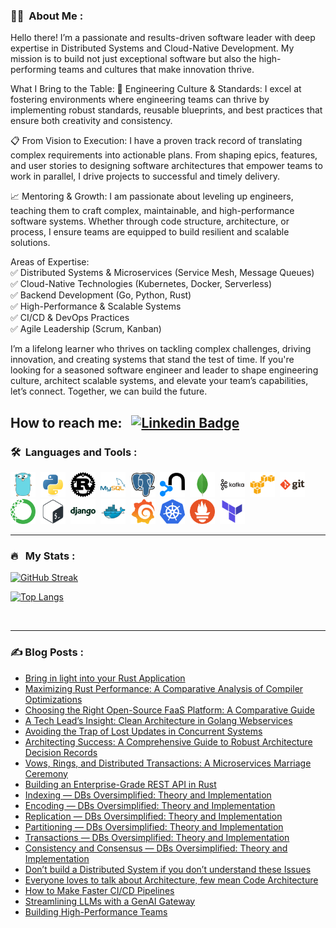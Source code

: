 ### :woman_technologist: &nbsp;About Me :
Hello there! I’m a passionate and results-driven software leader with deep expertise in Distributed Systems and Cloud-Native Development. My mission is to build not just exceptional software but also the high-performing teams and cultures that make innovation thrive.

What I Bring to the Table:
🚀 Engineering Culture & Standards: I excel at fostering environments where engineering teams can thrive by implementing robust standards, reusable blueprints, and best practices that ensure both creativity and consistency.

📋 From Vision to Execution: I have a proven track record of translating complex requirements into actionable plans. From shaping epics, features, and user stories to designing software architectures that empower teams to work in parallel, I drive projects to successful and timely delivery.

📈 Mentoring & Growth: I am passionate about leveling up engineers, teaching them to craft complex, maintainable, and high-performance software systems. Whether through code structure, architecture, or process, I ensure teams are equipped to build resilient and scalable solutions.

Areas of Expertise:   
✅ Distributed Systems & Microservices (Service Mesh, Message Queues)   
✅ Cloud-Native Technologies (Kubernetes, Docker, Serverless)   
✅ Backend Development (Go, Python, Rust)   
✅ High-Performance & Scalable Systems   
✅ CI/CD & DevOps Practices   
✅ Agile Leadership (Scrum, Kanban)   

I’m a lifelong learner who thrives on tackling complex challenges, driving innovation, and creating systems that stand the test of time. If you're looking for a seasoned software engineer and leader to shape engineering culture, architect scalable systems, and elevate your team’s capabilities, let’s connect. Together, we can build the future.

How to reach me: &nbsp; [![Linkedin Badge](https://img.shields.io/badge/-me-blue?style=flat&logo=Linkedin&logoColor=white)](https://www.linkedin.com/in/patrick-koss-a129071a1) <br>
---

### 🛠 &nbsp;Languages and Tools :

<p>
<img src="https://github.com/devicons/devicon/blob/master/icons/go/go-original.svg" title="Golang" alt="Golang" width="40" height="40"/>&nbsp;
<img src="https://github.com/devicons/devicon/blob/master/icons/python/python-original.svg" title="Python" alt="Python" width="40" height="40"/>&nbsp;
<img src="https://github.com/devicons/devicon/blob/master/icons/rust/rust-plain.svg" title="Rust" alt="Rust" width="40" height="40"/>&nbsp;
<img src="https://github.com/devicons/devicon/blob/master/icons/mysql/mysql-original-wordmark.svg" title="MySQL"  alt="MySQL" width="40" height="40"/>&nbsp;
<img src="https://github.com/devicons/devicon/blob/master/icons/postgresql/postgresql-original.svg" title="PostgreSQL"  alt="PostgreSQL" width="40" height="40"/>&nbsp;
<img src="https://github.com/devicons/devicon/blob/master/icons/neo4j/neo4j-original.svg" title="Neo4j"  alt="Neo4j" width="40" height="40"/>&nbsp;
<img src="https://github.com/devicons/devicon/blob/master/icons/mongodb/mongodb-original.svg" title="MongoDB"  alt="MongoDB" width="40" height="40"/>&nbsp;
<img src="https://github.com/devicons/devicon/blob/master/icons/apachekafka/apachekafka-original-wordmark.svg" title="Kafka"  alt="Kafka" width="40" height="40"/>&nbsp;
<img src="https://github.com/devicons/devicon/blob/master/icons/amazonwebservices/amazonwebservices-original.svg" title="AWS" alt="AWS" width="40" height="40"/>&nbsp;
<img src="https://github.com/devicons/devicon/blob/master/icons/git/git-original-wordmark.svg" title="Git" **alt="Git" width="40" height="40"/>&nbsp;
<img src="https://github.com/devicons/devicon/blob/master/icons/anaconda/anaconda-original.svg" title="Anaconda" **alt="Anaconda" width="40" height="40"/>&nbsp;
<img src="https://github.com/devicons/devicon/blob/master/icons/bash/bash-plain.svg" title="Bash" **alt="Bash" width="40" height="40"/>&nbsp;
<img src="https://github.com/devicons/devicon/blob/master/icons/django/django-plain-wordmark.svg" title="Django" **alt="Django" width="40" height="40"/>&nbsp;
<img src="https://github.com/devicons/devicon/blob/master/icons/docker/docker-original.svg" title="Docker" **alt="Docker" width="40" height="40"/>&nbsp;
<img src="https://github.com/devicons/devicon/blob/master/icons/grafana/grafana-original.svg" title="Grafana" **alt="Grafana" width="40" height="40"/>&nbsp;
<img src="https://github.com/devicons/devicon/blob/master/icons/kubernetes/kubernetes-plain.svg" title="Kubernetes" **alt="Kubernetes" width="40" height="40"/>&nbsp;
<img src="https://github.com/devicons/devicon/blob/master/icons/prometheus/prometheus-original.svg" title="Prometheus" **alt="Prometheus" width="40" height="40"/>&nbsp;
<img src="https://github.com/devicons/devicon/blob/master/icons/terraform/terraform-original.svg" title="Terraform" **alt="Terraform" width="40" height="40"/>&nbsp;
</p>

---

### 🔥 &nbsp; My Stats :
[![GitHub Streak](http://github-readme-streak-stats.herokuapp.com?user=patrickkoss&theme=dark&background=000000)](https://git.io/streak-stats)

[![Top Langs](https://github-readme-stats.vercel.app/api/top-langs/?username=patrickkoss&layout=compact&theme=vision-friendly-dark)](https://github.com/anuraghazra/github-readme-stats)

<img src="https://komarev.com/ghpvc/?username=patrickkoss&style=flat-square&color=blue" alt="">

---

### ✍️ Blog Posts :
- [Bring in light into your Rust Application](https://medium.com/@patrickkoss/bring-in-light-into-your-rust-application-cb0a46bfc3dc)
- [Maximizing Rust Performance: A Comparative Analysis of Compiler Optimizations](https://medium.com/@patrickkoss/maximizing-rust-performance-a-comparative-analysis-of-compiler-optimizations-813bee3852fd)
- [Choosing the Right Open-Source FaaS Platform: A Comparative Guide](https://medium.com/@patrickkoss/choosing-the-right-open-source-faas-platform-a-comparative-guide-3da55be0a7fa)
- [A Tech Lead’s Insight: Clean Architecture in Golang Webservices](https://medium.com/@patrickkoss/a-tech-leads-insight-clean-architecture-in-golang-webservices-a4cd9680283)
- [Avoiding the Trap of Lost Updates in Concurrent Systems](https://medium.com/@patrickkoss/avoiding-the-trap-of-lost-updates-in-concurrent-systems-2446ddbbd171)
- [Architecting Success: A Comprehensive Guide to Robust Architecture Decision Records](https://medium.com/@patrickkoss/architecting-success-a-comprehensive-guide-to-robust-architecture-decision-records-4c18e6888ba1)
- [Vows, Rings, and Distributed Transactions: A Microservices Marriage Ceremony](https://medium.com/better-programming/ensuring-data-consistency-across-microservices-challenges-and-solutions-40dc416bd6be)
- [Building an Enterprise-Grade REST API in Rust](https://medium.com/@patrickkoss/building-an-enterprise-grade-rest-api-in-rust-1ac693f47452)
- [Indexing — DBs Oversimplified: Theory and Implementation](https://medium.com/@patrickkoss/indexing-dbs-oversimplified-theory-and-implementation-473606baa4b5)
- [Encoding — DBs Oversimplified: Theory and Implementation](https://medium.com/@patrickkoss/encoding-dbs-oversimplified-theory-and-implementation-7cdd29cc7353?sk=aeeb904e65852b5a38b0884e9d0a1ae4)
- [Replication — DBs Oversimplified: Theory and Implementation](https://medium.com/@patrickkoss/replication-dbs-oversimplified-theory-and-implementation-c4a652924a24?sk=35508cfd8657f96fc1790c477e2099ad)
- [Partitioning — DBs Oversimplified: Theory and Implementation](https://medium.com/@patrickkoss/partitioning-dbs-oversimplified-theory-and-implementation-026442481792?sk=2b18614672b0362ca355755cc7a4ede0)
- [Transactions — DBs Oversimplified: Theory and Implementation](https://medium.com/@patrickkoss/transactions-dbs-oversimplified-theory-and-implementation-a99dfa2a26d9?sk=9797645aeb19941e9e66919c4a80c114)
- [Consistency and Consensus — DBs Oversimplified: Theory and Implementation](https://medium.com/@patrickkoss/consistency-and-consensus-dbs-oversimplified-theory-and-implementation-bc4d3e794cfe?sk=642772648b5019642d9db86b3c5fb1a2)
- [Don’t build a Distributed System if you don’t understand these Issues](https://medium.com/@patrickkoss/dont-build-a-distributed-system-if-you-don-t-understand-these-issues-2ae5d60bdad7?sk=6acd28e6ec1d7a0f2c346ff161e5d3a1)
- [Everyone loves to talk about Architecture, few mean Code Architecture](https://medium.com/@patrickkoss/everyone-loves-to-talk-about-architecture-few-mean-code-architecture-68054b91810e?sk=ce575012a2c4a4e18ec234bda08b6e42)
- [How to Make Faster CI/CD Pipelines](https://medium.com/@patrickkoss/how-to-make-faster-ci-cd-pipelines-adfdb7f2f9f9?sk=43ef96ca8aa53d697bc934efdd8dd186)
- [Streamlining LLMs with a GenAI Gateway](https://medium.com/@patrickkoss/streamlining-llms-with-a-genai-gateway-2a4a241c031b?sk=084297f85eb14162c99fbe8d92176636)
- [Building High-Performance Teams](https://medium.com/@patrickkoss/building-high-performance-teams-224f0ce0e155?sk=27a56f96b2e975fc37949f1cebc91e24)
